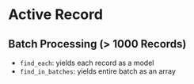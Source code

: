 # Active Record

## Batch Processing (> 1000 Records)

- `find_each`: yields each record as a model
- `find_in_batches`: yields entire batch as an array
